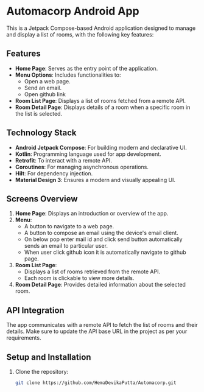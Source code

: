 # Automacorp Android App

This is a Jetpack Compose-based Android application designed to manage and display a list of rooms, with the following key features:

## Features
- **Home Page**: Serves as the entry point of the application.
- **Menu Options**: Includes functionalities to:
  - Open a web page.
  - Send an email.
  - Open github link
- **Room List Page**: Displays a list of rooms fetched from a remote API.
- **Room Detail Page**: Displays details of a room when a specific room in the list is selected.

## Technology Stack
- **Android Jetpack Compose**: For building modern and declarative UI.
- **Kotlin**: Programming language used for app development.
- **Retrofit**: To interact with a remote API.
- **Coroutines**: For managing asynchronous operations.
- **Hilt**: For dependency injection.
- **Material Design 3**: Ensures a modern and visually appealing UI.

## Screens Overview
1. **Home Page**: Displays an introduction or overview of the app.
2. **Menu**:
   - A button to navigate to a web page.
   - A button to compose an email using the device's email client.
   - On below pop enter mail id and click send button automatically sends an email to particular user.
   - When user click github icon it is automatically navigate to github page.
3. **Room List Page**:
   - Displays a list of rooms retrieved from the remote API.
   - Each room is clickable to view more details.
4. **Room Detail Page**: Provides detailed information about the selected room.

## API Integration
The app communicates with a remote API to fetch the list of rooms and their details. Make sure to update the API base URL in the project as per your requirements.

## Setup and Installation
1. Clone the repository:
   ```bash
   git clone https://github.com/HemaDevikaPutta/Automacorp.git
